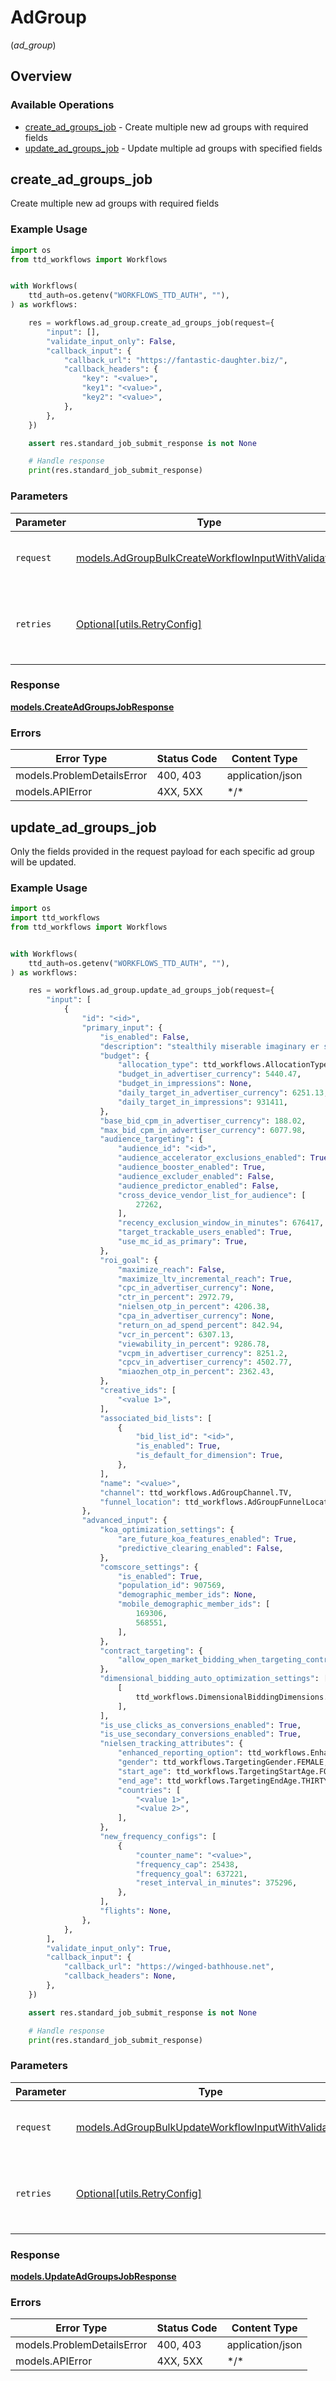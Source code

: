# AdGroup
(*ad_group*)

## Overview

### Available Operations

* [create_ad_groups_job](#create_ad_groups_job) - Create multiple new ad groups with required fields
* [update_ad_groups_job](#update_ad_groups_job) - Update multiple ad groups with specified fields

## create_ad_groups_job

Create multiple new ad groups with required fields

### Example Usage

```python
import os
from ttd_workflows import Workflows


with Workflows(
    ttd_auth=os.getenv("WORKFLOWS_TTD_AUTH", ""),
) as workflows:

    res = workflows.ad_group.create_ad_groups_job(request={
        "input": [],
        "validate_input_only": False,
        "callback_input": {
            "callback_url": "https://fantastic-daughter.biz/",
            "callback_headers": {
                "key": "<value>",
                "key1": "<value>",
                "key2": "<value>",
            },
        },
    })

    assert res.standard_job_submit_response is not None

    # Handle response
    print(res.standard_job_submit_response)

```

### Parameters

| Parameter                                                                                                           | Type                                                                                                                | Required                                                                                                            | Description                                                                                                         |
| ------------------------------------------------------------------------------------------------------------------- | ------------------------------------------------------------------------------------------------------------------- | ------------------------------------------------------------------------------------------------------------------- | ------------------------------------------------------------------------------------------------------------------- |
| `request`                                                                                                           | [models.AdGroupBulkCreateWorkflowInputWithValidation](../../models/adgroupbulkcreateworkflowinputwithvalidation.md) | :heavy_check_mark:                                                                                                  | The request object to use for the request.                                                                          |
| `retries`                                                                                                           | [Optional[utils.RetryConfig]](../../models/utils/retryconfig.md)                                                    | :heavy_minus_sign:                                                                                                  | Configuration to override the default retry behavior of the client.                                                 |

### Response

**[models.CreateAdGroupsJobResponse](../../models/createadgroupsjobresponse.md)**

### Errors

| Error Type                 | Status Code                | Content Type               |
| -------------------------- | -------------------------- | -------------------------- |
| models.ProblemDetailsError | 400, 403                   | application/json           |
| models.APIError            | 4XX, 5XX                   | \*/\*                      |

## update_ad_groups_job

Only the fields provided in the request payload for each specific ad group will be updated.

### Example Usage

```python
import os
import ttd_workflows
from ttd_workflows import Workflows


with Workflows(
    ttd_auth=os.getenv("WORKFLOWS_TTD_AUTH", ""),
) as workflows:

    res = workflows.ad_group.update_ad_groups_job(request={
        "input": [
            {
                "id": "<id>",
                "primary_input": {
                    "is_enabled": False,
                    "description": "stealthily miserable imaginary er since athwart er blah marten",
                    "budget": {
                        "allocation_type": ttd_workflows.AllocationType.MINIMUM,
                        "budget_in_advertiser_currency": 5440.47,
                        "budget_in_impressions": None,
                        "daily_target_in_advertiser_currency": 6251.13,
                        "daily_target_in_impressions": 931411,
                    },
                    "base_bid_cpm_in_advertiser_currency": 188.02,
                    "max_bid_cpm_in_advertiser_currency": 6077.98,
                    "audience_targeting": {
                        "audience_id": "<id>",
                        "audience_accelerator_exclusions_enabled": True,
                        "audience_booster_enabled": True,
                        "audience_excluder_enabled": False,
                        "audience_predictor_enabled": False,
                        "cross_device_vendor_list_for_audience": [
                            27262,
                        ],
                        "recency_exclusion_window_in_minutes": 676417,
                        "target_trackable_users_enabled": True,
                        "use_mc_id_as_primary": True,
                    },
                    "roi_goal": {
                        "maximize_reach": False,
                        "maximize_ltv_incremental_reach": True,
                        "cpc_in_advertiser_currency": None,
                        "ctr_in_percent": 2972.79,
                        "nielsen_otp_in_percent": 4206.38,
                        "cpa_in_advertiser_currency": None,
                        "return_on_ad_spend_percent": 842.94,
                        "vcr_in_percent": 6307.13,
                        "viewability_in_percent": 9286.78,
                        "vcpm_in_advertiser_currency": 8251.2,
                        "cpcv_in_advertiser_currency": 4502.77,
                        "miaozhen_otp_in_percent": 2362.43,
                    },
                    "creative_ids": [
                        "<value 1>",
                    ],
                    "associated_bid_lists": [
                        {
                            "bid_list_id": "<id>",
                            "is_enabled": True,
                            "is_default_for_dimension": True,
                        },
                    ],
                    "name": "<value>",
                    "channel": ttd_workflows.AdGroupChannel.TV,
                    "funnel_location": ttd_workflows.AdGroupFunnelLocation.NONE,
                },
                "advanced_input": {
                    "koa_optimization_settings": {
                        "are_future_koa_features_enabled": True,
                        "predictive_clearing_enabled": False,
                    },
                    "comscore_settings": {
                        "is_enabled": True,
                        "population_id": 907569,
                        "demographic_member_ids": None,
                        "mobile_demographic_member_ids": [
                            169306,
                            568551,
                        ],
                    },
                    "contract_targeting": {
                        "allow_open_market_bidding_when_targeting_contracts": True,
                    },
                    "dimensional_bidding_auto_optimization_settings": [
                        [
                            ttd_workflows.DimensionalBiddingDimensions.HAS_FREQUENCY_ADJUSTMENT_ID,
                        ],
                    ],
                    "is_use_clicks_as_conversions_enabled": True,
                    "is_use_secondary_conversions_enabled": True,
                    "nielsen_tracking_attributes": {
                        "enhanced_reporting_option": ttd_workflows.EnhancedNielsenReportingOptions.AUDIENCE,
                        "gender": ttd_workflows.TargetingGender.FEMALE,
                        "start_age": ttd_workflows.TargetingStartAge.FORTY_FIVE,
                        "end_age": ttd_workflows.TargetingEndAge.THIRTY_FOUR,
                        "countries": [
                            "<value 1>",
                            "<value 2>",
                        ],
                    },
                    "new_frequency_configs": [
                        {
                            "counter_name": "<value>",
                            "frequency_cap": 25438,
                            "frequency_goal": 637221,
                            "reset_interval_in_minutes": 375296,
                        },
                    ],
                    "flights": None,
                },
            },
        ],
        "validate_input_only": True,
        "callback_input": {
            "callback_url": "https://winged-bathhouse.net",
            "callback_headers": None,
        },
    })

    assert res.standard_job_submit_response is not None

    # Handle response
    print(res.standard_job_submit_response)

```

### Parameters

| Parameter                                                                                                           | Type                                                                                                                | Required                                                                                                            | Description                                                                                                         |
| ------------------------------------------------------------------------------------------------------------------- | ------------------------------------------------------------------------------------------------------------------- | ------------------------------------------------------------------------------------------------------------------- | ------------------------------------------------------------------------------------------------------------------- |
| `request`                                                                                                           | [models.AdGroupBulkUpdateWorkflowInputWithValidation](../../models/adgroupbulkupdateworkflowinputwithvalidation.md) | :heavy_check_mark:                                                                                                  | The request object to use for the request.                                                                          |
| `retries`                                                                                                           | [Optional[utils.RetryConfig]](../../models/utils/retryconfig.md)                                                    | :heavy_minus_sign:                                                                                                  | Configuration to override the default retry behavior of the client.                                                 |

### Response

**[models.UpdateAdGroupsJobResponse](../../models/updateadgroupsjobresponse.md)**

### Errors

| Error Type                 | Status Code                | Content Type               |
| -------------------------- | -------------------------- | -------------------------- |
| models.ProblemDetailsError | 400, 403                   | application/json           |
| models.APIError            | 4XX, 5XX                   | \*/\*                      |